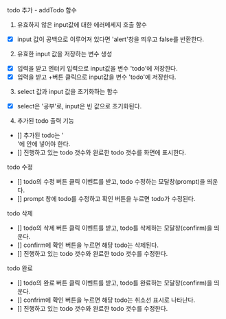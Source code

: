todo 추가 - addTodo 함수

1. 유효하지 않은 input값에 대한 에러메세지 호출 함수
- [x] input 값이 공백으로 이루어져 있다면 'alert'창을 띄우고 false를 반환한다.

2. 유효한 input 값을 저장하는 변수 생성
- [x] 입력을 받고 엔터키 입력으로 input값을 변수 'todo'에 저장한다.
- [x] 입력을 받고 +버튼 클릭으로 input값을 변수 'todo'에 저장한다.

3. select 값과 input 값을 초기화하는 함수
- [x] select은 '공부'로, input은 빈 값으로 초기화된다.

4. 추가된 todo 출력 기능
- [] 추가된 todo는 '<ul id="todo-list"></ul>'에 안에 넣어야 한다.
- [] 진행하고 있는 todo 갯수와 완료한 todo 갯수를 화면에 표시한다.


todo 수정
- [] todo의 수정 버튼 클릭 이벤트를 받고, todo 수정하는 모달창(prompt)을 띄운다.
- [] prompt 창에 todo를 수정하고 확인 버튼을 누르면 todo가 수정된다.

todo 삭제
- [] todo의 삭제 버튼 클릭 이벤트를 받고, todo를 삭제하는 모달창(confirm)을 띄운다.
- [] confirm에 확인 버튼을 누르면 해당 todo는 삭제된다.
- [] 진행하고 있는 todo 갯수와 완료한 todo 갯수를 수정한다.

todo 완료
- [] todo의 완료 버튼 클릭 이벤트를 받고, todo를 완료하는 모달창(confirm)을 띄운다.
- [] confrim에 확인 버튼을 누르면 해당 todo는 취소선 표시로 나타난다.
- [] 진행하고 있는 todo 갯수와 완료한 todo 갯수를 수정한다.
